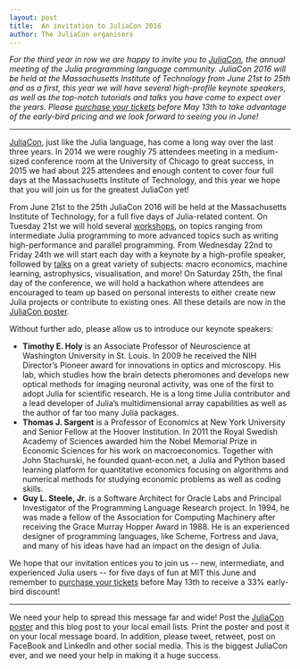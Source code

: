 ```yaml
---
layout: post
title:  An invitation to JuliaCon 2016
author: The JuliaCon organisers
---
```


*For the third year in row we are happy to invite you to [JuliaCon][juliacon],
the annual meeting of the Julia programming language community.
JuliaCon 2016 will be held at the Massachusetts Institute of Technology from
June 21st to 25th and as a first, this year we will have several high-profile
keynote speakers, as well as the top-notch tutorials and talks you have come to
expect over the years.
Please [purchase your tickets][tickets] before May 13th to take advantage of the
early-bird pricing and we look forward to seeing you in June!*

---

[JuliaCon][juliacon], just like the Julia language, has come a long way over
the last three years.
In 2014 we were roughly 75 attendees meeting in a medium-sized conference room
at the University of Chicago to great success, in 2015 we had about 225
attendees and enough content to cover four full days at the Massachusetts
Institute of Technology, and this year we hope that you will join us for the
greatest JuliaCon yet!

From June 21st to the 25th JuliaCon 2016 will be held at the Massachusetts
Institute of Technology, for a full five days of Julia-related content.
On Tuesday 21st we will hold several [workshops][workshops], on topics ranging
from intermediate Julia programming to more advanced topics such as writing
high-performance and parallel programming.
From Wednesday 22nd to Friday 24th we will start each day with a keynote by a
high-profile speaker, followed by [talks][talks] on a great variety of subjects:
macro economics, machine learning, astrophysics, visualisation, and more!
On Saturday 25th, the final day of the conference, we will hold a hackathon
where attendees are encouraged to team up based on personal interests to either
create new Julia projects or contribute to existing ones. All these details are
now in the [JuliaCon poster](https://juliacon.org/2016/pdf/juliacon2016poster3.pdf).

Without further ado, please allow us to introduce our keynote speakers:

* **Timothy E. Holy** is an Associate Professor of Neuroscience at Washington
    University in St. Louis.
    In 2009 he received the NIH Director’s Pioneer award for innovations in
    optics and microscopy.
    His lab, which studies how the brain detects pheromones and develops new
    optical methods for imaging neuronal activity, was one of the first to adopt
    Julia for scientific research.
    He is a long time Julia contributor and a lead developer of Julia’s
    multidimensional array capabilities as well as the author of far too many
    Julia packages.
* **Thomas J. Sargent** is a Professor of Economics at New York University and
    Senior Fellow at the Hoover Institution.
    In 2011 the Royal Swedish Academy of Sciences awarded him the Nobel Memorial
    Prize in Economic Sciences for his work on macroeconomics.
    Together with John Stachurski, he founded quant-econ.net, a Julia and Python
    based learning platform for quantitative economics focusing on algorithms
    and numerical methods for studying economic problems as well as coding
    skills.
* **Guy L. Steele, Jr.** is a Software Architect for Oracle Labs and Principal
    Investigator of the Programming Language Research project.
    In 1994, he was made a fellow of the Association for Computing Machinery
    after receiving the Grace Murray Hopper Award in 1988.
    He is an experienced designer of programming languages, like Scheme,
    Fortress and Java, and many of his ideas have had an impact on the design
    of Julia.

We hope that our invitation entices you to join us -- new, intermediate, and
experienced Julia users -- for five days of fun at MIT this June and remember to
[purchase your tickets][tickets] before May 13th to receive a 33% early-bird
discount!

---

We need your help to spread this message far and wide! Post the
[JuliaCon poster](https://juliacon.org/2016/pdf/juliacon2016poster3.pdf) and
this blog post to your local email lists. Print the poster and post it
on your local message board. In addition, please tweet, retweet, post
on FaceBook and LinkedIn and other social media. This is the biggest
JuliaCon ever, and we need your help in making it a huge success.

[juliacon]: http://juliacon.org/
[talks]: http://juliacon.org/2016/abstracts.html
[tickets]: http://www.eventbrite.com/e/juliacon-2016-tickets-20943697162?ref=ebtnebregn
[workshops]: http://juliacon.org/2016/workshops.html
